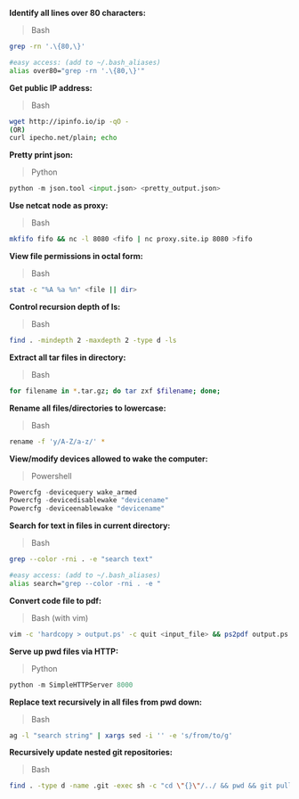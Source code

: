 **Identify all lines over 80 characters:**
> Bash

```bash
grep -rn '.\{80,\}'

#easy access: (add to ~/.bash_aliases)
alias over80="grep -rn '.\{80,\}'"
```


**Get public IP address:**
> Bash

```bash
wget http://ipinfo.io/ip -qO -
(OR)
curl ipecho.net/plain; echo
```


**Pretty print json:**
> Python

```python
python -m json.tool <input.json> <pretty_output.json>
```


**Use netcat node as proxy:**
> Bash

```bash
mkfifo fifo && nc -l 8080 <fifo | nc proxy.site.ip 8080 >fifo
```


**View file permissions in octal form:**
> Bash

```bash
stat -c "%A %a %n" <file || dir>
```


**Control recursion depth of ls:**
> Bash

```bash
find . -mindepth 2 -maxdepth 2 -type d -ls
```


**Extract all tar files in directory:**
> Bash

```bash
for filename in *.tar.gz; do tar zxf $filename; done;
```


**Rename all files/directories to lowercase:**
> Bash

```bash
rename -f 'y/A-Z/a-z/' *
```


**View/modify devices allowed to wake the computer:**
> Powershell

```powershell
Powercfg -devicequery wake_armed
Powercfg -devicedisablewake "devicename"
Powercfg -deviceenablewake "devicename"
```


**Search for text in files in current directory:**
> Bash

```bash
grep --color -rni . -e "search text"

#easy access: (add to ~/.bash_aliases)
alias search="grep --color -rni . -e "
```


**Convert code file to pdf:**
> Bash (with vim)

```bash
vim -c 'hardcopy > output.ps' -c quit <input_file> && ps2pdf output.ps
```


**Serve up pwd files via HTTP:**
> Python

```python
python -m SimpleHTTPServer 8000
```


**Replace text recursively in all files from pwd down:**
> Bash

```bash
ag -l "search string" | xargs sed -i '' -e 's/from/to/g'
```



**Recursively update nested git repositories:**
> Bash

```bash
find . -type d -name .git -exec sh -c "cd \"{}\"/../ && pwd && git pull" \;
```
